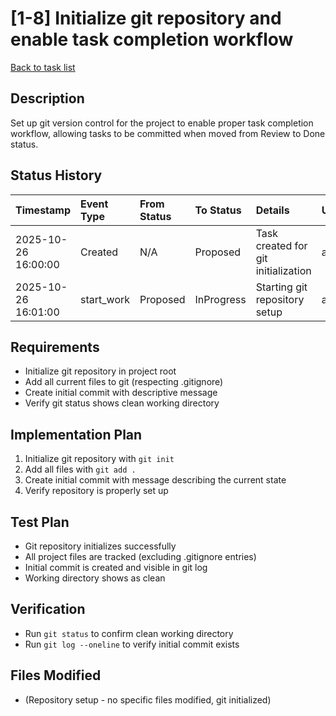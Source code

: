 # [1-8] Initialize git repository and enable task completion workflow

[Back to task list](../tasks.md)

## Description
Set up git version control for the project to enable proper task completion workflow, allowing tasks to be committed when moved from Review to Done status.

## Status History
| Timestamp | Event Type | From Status | To Status | Details | User |
| :-- | :-- | :-- | :-- | :-- | :-- |
| 2025-10-26 16:00:00 | Created | N/A | Proposed | Task created for git initialization | ai_agent |
| 2025-10-26 16:01:00 | start_work | Proposed | InProgress | Starting git repository setup | ai_agent |

## Requirements
- Initialize git repository in project root
- Add all current files to git (respecting .gitignore)
- Create initial commit with descriptive message
- Verify git status shows clean working directory

## Implementation Plan
1. Initialize git repository with `git init`
2. Add all files with `git add .`
3. Create initial commit with message describing the current state
4. Verify repository is properly set up

## Test Plan
- Git repository initializes successfully
- All project files are tracked (excluding .gitignore entries)
- Initial commit is created and visible in git log
- Working directory shows as clean

## Verification
- Run `git status` to confirm clean working directory
- Run `git log --oneline` to verify initial commit exists

## Files Modified
- (Repository setup - no specific files modified, git initialized)
